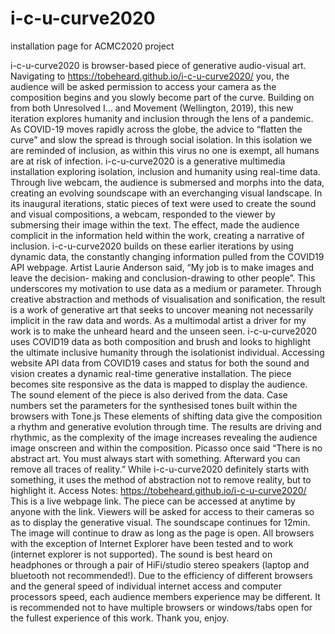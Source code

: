 # i-c-u-curve2020
installation page for ACMC2020 project

i-c-u-curve2020 is browser-based piece of generative audio-visual art. Navigating to https://tobeheard.github.io/i-c-u-curve2020/ you, the audience will be asked permission to access your camera as the composition begins and you slowly become part of the curve.
Building on from both Unresolved I... and Movement (Wellington, 2019), this new iteration explores humanity and inclusion through the lens of a pandemic. As COVID-19 moves rapidly across the globe, the advice to “flatten the curve” and slow the spread is through social isolation. In this isolation we are reminded of inclusion, as within this virus no one is exempt, all humans are at risk of infection. 
i-c-u-curve2020 is a generative multimedia installation exploring isolation, inclusion and humanity using real-time data. Through live webcam, the audience is submersed and morphs into the data, creating an evolving soundscape with an everchanging visual landscape. 
In its inaugural iterations, static pieces of text were used to create the sound and visual compositions, a webcam, responded to the viewer by submersing their image within the text. The effect, made the audience complicit in the information held within the work, creating a narrative of inclusion. i-c-u-curve2020 builds on these earlier iterations by using dynamic data, the constantly changing information pulled from the COVID19 API webpage. 
Artist Laurie Anderson said, “My job is to make images and leave the decision- making and conclusion-drawing to other people”. This underscores my motivation to use data as a medium or parameter. Through creative abstraction and methods of visualisation and sonification, the result is a work of generative art that seeks to uncover meaning not necessarily implicit in the raw data and words. As a multimodal artist a driver for my work is to make the unheard heard and the unseen seen. i-c-u-curve2020 uses COVID19 data as both composition and brush and looks to highlight the ultimate inclusive humanity through the isolationist individual. 
Accessing website API data from COVID19 cases and status for both the sound and vision creates a dynamic real-time generative installation. The piece becomes site responsive as the data is mapped to display the audience. The sound element of the piece is also derived from the data. Case numbers set the parameters for the synthesised tones built within the browsers with Tone.js
These elements of shifting data give the composition a rhythm and generative evolution through time. The results are driving and rhythmic, as the complexity of the image increases revealing the audience image onscreen and within the composition. 
Picasso once said “There is no abstract art. You must always start with something. Afterward you can remove all traces of reality.” While i-c-u-curve2020 definitely starts with something, it uses the method of abstraction not to remove reality, but to highlight it. 
Access Notes: https://tobeheard.github.io/i-c-u-curve2020/ This is a live webpage link. The piece can be accessed at anytime by anyone with the link. Viewers will be asked for access to their cameras so as to display the generative visual. The soundscape continues for 12min. The image will continue to draw as long as the page is open. All browsers with the exception of Internet Explorer have been tested and to work (internet explorer is not supported). The sound is best heard on headphones or through a pair of HiFi/studio stereo speakers (laptop and bluetooth not recommended!). Due to the efficiency of different browsers and the general speed of individual internet access and computer processors speed, each audience members experience may be different. It is recommended not to have multiple browsers or windows/tabs open for the fullest experience of this work. Thank you, enjoy.
